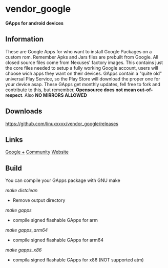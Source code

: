 # vendor_google

**GApps for android devices**


Information
------------------

These are Google Apps for who want to install Google Packages on a custom rom.
Remember Apks and Jars files are prebuilt from Google.
All closed source files come from Nexuses' factory images.
This contains just the core files needed to setup a fully working Google account,
users will choose wich apps they want on their devices.
GApps contain a "quite old" universal Play Service, so the Play Store will download the proper one
for your device asap.
These GApps get monthly updates, fell free to fork and contribute to this, but remember,
**Opensource does not mean out-of-respect**. Also **NO MIRRORS ALLOWED**


Downloads
------------------

https://github.com/linuxxxxx/vendor_google/releases


Links
------------------
[Google +](https://google.com/+CgappsGithubIo0)
[Community](https://plus.google.com/u/0/b/104503298104020811639/communities/114625799842477562713)
[Website](cgapps.github.io)


Build
-------------------

You can compile your GApps package with GNU make

_make distclean_
- Remove output directory

_make gapps_
- compile signed flashable GApps for arm

_make gapps_arm64_
- compile signed flashable GApps for arm64

_make gapps_x86_
- compila signed flashable GApps for x86 (NOT supported atm)
